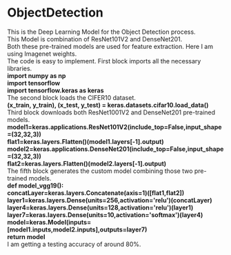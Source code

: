 # ObjectDetection
This is the Deep Learning Model for the Object Detection process.<br/>
This Model is combination of ResNet101V2 and DenseNet201.<br/>
Both these pre-trained models are used for feature extraction. Here I am using Imagenet weights.<br/>
The code is easy to implement. First block imports all the necessary libraries.<br/>
<b>import numpy as np<br/>
import tensorflow<br/>
import tensorflow.keras as keras</b><br/>
The second block loads the CIFER10 dataset.<br/>
<b>(x_train, y_train), (x_test, y_test) = keras.datasets.cifar10.load_data()</b><br/>
Third block downloads both ResNet1001V2 and DenseNet201 pre-trained models.<br/>
<b>model1=keras.applications.ResNet101V2(include_top=False,input_shape=(32,32,3))<br/>
flat1=keras.layers.Flatten()(model1.layers[-1].output)<br/>
model2=keras.applications.DenseNet201(include_top=False,input_shape=(32,32,3))<br/>
flat2=keras.layers.Flatten()(model2.layers[-1].output)</b><br/>
The fifth block generates the custom model combining those two pre-trained models.<br/>
<b>def model_vgg19():<br/>
  concatLayer=keras.layers.Concatenate(axis=1)([flat1,flat2])<br/>
  layer1=keras.layers.Dense(units=256,activation='relu')(concatLayer)<br/>
  layer4=keras.layers.Dense(units=128,activation='relu')(layer1)<br/>
  layer7=keras.layers.Dense(units=10,activation='softmax')(layer4)<br/>
  model=keras.Model(inputs=[model1.inputs,model2.inputs],outputs=layer7)<br/>
  return model</b><br/>
I am getting a testing accuracy of around 80%.
